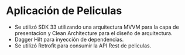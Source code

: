 # Aplicación de Peliculas

- Se utilizó SDK 33 utilizando una arquitectura MVVM para la capa de presentacion y Clean 
  Architecture para el diseño de arquitectura. 
- Dagger Hilt para inyección de dependencias.
- Se utilizó Retrofit para consumir la API Rest de peliculas.
